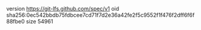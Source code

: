 version https://git-lfs.github.com/spec/v1
oid sha256:0ec542bbdb75fdbcee7cd71f7d2e36a42fe2f5c9552f1f476f2dff6f6f88fbe0
size 54961
